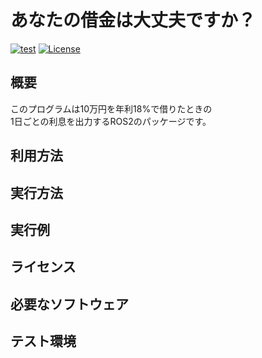 # あなたの借金は大丈夫ですか？  
[![test](https://github.com/N-Reon/robosys2024/actions/workflows/test.yml/badge.svg?branch=main)](https://github.com/N-Reon/robosys2024/actions/workflows/test.yml)
[![License](https://img.shields.io/badge/License-BSD_3--Clause-blue.svg)](https://opensource.org/licenses/BSD-3-Clause)  

## 概要  
このプログラムは10万円を年利18%で借りたときの  
1日ごとの利息を出力するROS2のパッケージです。  

## 利用方法

## 実行方法

## 実行例

## ライセンス

## 必要なソフトウェア

## テスト環境


